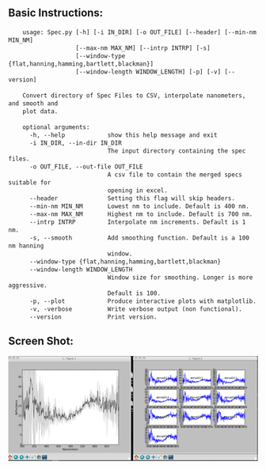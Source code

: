 Basic Instructions:
-----------------

        usage: Spec.py [-h] [-i IN_DIR] [-o OUT_FILE] [--header] [--min-nm MIN_NM]
                       [--max-nm MAX_NM] [--intrp INTRP] [-s]
                       [--window-type {flat,hanning,hamming,bartlett,blackman}]
                       [--window-length WINDOW_LENGTH] [-p] [-v] [--version]

        Convert directory of Spec Files to CSV, interpolate nanometers, and smooth and
        plot data.

        optional arguments:
          -h, --help            show this help message and exit
          -i IN_DIR, --in-dir IN_DIR
                                The input directory containing the spec files.
          -o OUT_FILE, --out-file OUT_FILE
                                A csv file to contain the merged specs suitable for
                                opening in excel.
          --header              Setting this flag will skip headers.
          --min-nm MIN_NM       Lowest nm to include. Default is 400 nm.
          --max-nm MAX_NM       Highest nm to include. Default is 700 nm.
          --intrp INTRP         Interpolate nm increments. Default is 1 nm.
          -s, --smooth          Add smoothing function. Default is a 100 nm hanning
                                window.
          --window-type {flat,hanning,hamming,bartlett,blackman}
          --window-length WINDOW_LENGTH
                                Window size for smoothing. Longer is more aggressive.
                                Default is 100.
          -p, --plot            Produce interactive plots with matplotlib.
          -v, -verbose          Write verbose output (non functional).
          --version             Print version.

Screen Shot:
-----------

![screenshot](https://github.com/ngcrawford/Coloration/raw/master/web/screenshot_01.jpg)
